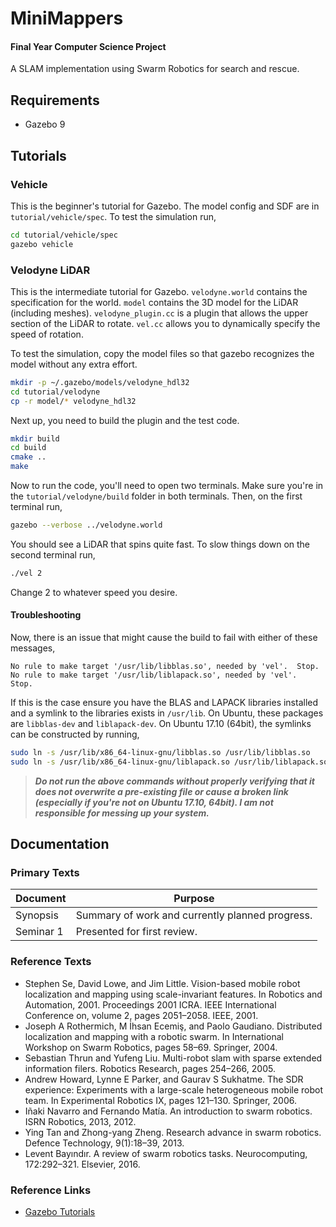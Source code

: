 # MiniMappers

#### Final Year Computer Science Project
A SLAM implementation using Swarm Robotics for search and rescue.


## Requirements
- Gazebo 9

## Tutorials

### Vehicle
This is the beginner's tutorial for Gazebo. The model config and SDF are in ```tutorial/vehicle/spec```. To test the simulation run,
```bash
cd tutorial/vehicle/spec
gazebo vehicle
```

### Velodyne LiDAR
This is the intermediate tutorial for Gazebo. `velodyne.world` contains the specification for the world. `model` contains the 3D model for the LiDAR (including meshes). `velodyne_plugin.cc` is a plugin that allows the upper section of the LiDAR to rotate. `vel.cc` allows you to dynamically specify the speed of rotation.

To test the simulation, copy the model files so that gazebo recognizes the model without any extra effort.
```bash
mkdir -p ~/.gazebo/models/velodyne_hdl32
cd tutorial/velodyne
cp -r model/* velodyne_hdl32
```
Next up, you need to build the plugin and the test code.
```bash
mkdir build
cd build
cmake ..
make
```
Now to run the code, you'll need to open two terminals. Make sure you're in the `tutorial/velodyne/build` folder in both terminals. Then, on the first terminal run,
```bash
gazebo --verbose ../velodyne.world
```
You should see a LiDAR that spins quite fast. To slow things down on the second terminal run,
```bash
./vel 2
```
Change 2 to whatever speed you desire.

#### Troubleshooting
Now, there is an issue that might cause the build to fail with either of these messages,
```
No rule to make target '/usr/lib/libblas.so', needed by 'vel'.  Stop.
No rule to make target '/usr/lib/liblapack.so', needed by 'vel'.  Stop.
```

If this is the case ensure you have the BLAS and LAPACK libraries installed and a symlink to the libraries exists in `/usr/lib`. On Ubuntu, these packages are `libblas-dev` and `liblapack-dev`. On Ubuntu 17.10 (64bit), the symlinks can be constructed by running,
```bash
sudo ln -s /usr/lib/x86_64-linux-gnu/libblas.so /usr/lib/libblas.so
sudo ln -s /usr/lib/x86_64-linux-gnu/liblapack.so /usr/lib/liblapack.so
```

> ***Do not run the above commands without properly verifying that it does not overwrite a pre-existing file or cause a broken link (especially if you're not on Ubuntu 17.10, 64bit). I am not responsible for messing up your system.***

## Documentation

### Primary Texts

| **Document** | **Purpose**                                     |
| ------------ | ----------------------------------------------- |
| Synopsis     | Summary of work and currently planned progress. |
| Seminar 1    | Presented for first review.                     |

### Reference Texts
- Stephen Se, David Lowe, and Jim Little. Vision-based mobile robot localization and mapping using scale-invariant features. In Robotics and Automation, 2001. Proceedings 2001 ICRA. IEEE International Conference on, volume 2, pages 2051–2058. IEEE, 2001.
- Joseph A Rothermich, M İhsan Ecemiş, and Paolo Gaudiano. Distributed localization and mapping with a robotic swarm. In International Workshop on Swarm Robotics, pages 58–69. Springer, 2004.
- Sebastian Thrun and Yufeng Liu. Multi-robot slam with sparse extended information filers. Robotics Research, pages 254–266, 2005.
- Andrew Howard, Lynne E Parker, and Gaurav S Sukhatme. The SDR experience: Experiments with a large-scale heterogeneous mobile robot team. In Experimental Robotics IX, pages 121–130. Springer, 2006.
- Iñaki Navarro and Fernando Matı́a. An introduction to swarm robotics. ISRN Robotics, 2013, 2012.
- Ying Tan and Zhong-yang Zheng. Research advance in swarm robotics. Defence Technology, 9(1):18–39, 2013.
- Levent Bayındır. A review of swarm robotics tasks. Neurocomputing, 172:292–321. Elsevier, 2016.

### Reference Links
- [Gazebo Tutorials](http://gazebosim.org/tutorials/browse)